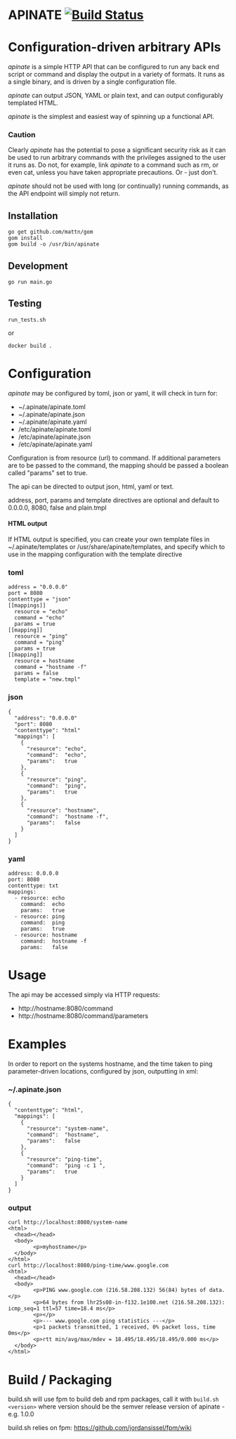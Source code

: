 # APINATE [![Build Status](https://travis-ci.org/PhilipHarries/apinate.svg?branch=master)](https://travis-ci.org/PhilipHarries/apinate)

# Configuration-driven arbitrary APIs

*apinate* is a simple HTTP API that can be configured to run any back end script or command and display the output in a variety of formats.  It runs as a single binary, and is driven by a single configuration file.

*apinate* can output JSON, YAML or plain text, and can output configurably templated HTML.

*apinate* is the simplest and easiest way of spinning up a functional API.

### Caution

Clearly *apinate* has the potential to pose a significant security risk as it can be used to run arbitrary commands with the privileges assigned to the user it runs as.  Do not, for example, link *apinate* to a command such as rm, or even cat, unless you have taken appropriate precautions.  Or - just don't.

*apinate* should not be used with long (or continually) running commands, as the API endpoint will simply not return.

## Installation

```
go get github.com/mattn/gom
gom install
gom build -o /usr/bin/apinate
```

## Development

```
go run main.go
```

## Testing

```
run_tests.sh
```
or
```
docker build .
```

# Configuration

*apinate* may be configured by toml, json or yaml, it will check in turn for:
 - ~/.apinate/apinate.toml
 - ~/.apinate/apinate.json
 - ~/.apinate/apinate.yaml
 - /etc/apinate/apinate.toml
 - /etc/apinate/apinate.json
 - /etc/apinate/apinate.yaml

Configuration is from resource (url) to command.  If additional parameters are to be passed to the command, the mapping should be passed a boolean called "params" set to true.

The api can be directed to output json, html, yaml or text.

address, port, params and template directives are optional and default to 0.0.0.0, 8080, false and plain.tmpl

#### HTML output

If HTML output is specified, you can create your own template files in ~/.apinate/templates or /usr/share/apinate/templates, and specify which to use in the mapping configuration with the template directive

### toml
```
address = "0.0.0.0"
port = 8080
contenttype = "json"
[[mappings]]
  resource = "echo"
  command = "echo"
  params = true
[[mapping]]
  resource = "ping"
  command = "ping"
  params = true
[[mapping]]
  resource = hostname
  command = "hostname -f"
  params = false
  template = "new.tmpl"
```

### json
```
{
  "address": "0.0.0.0"
  "port": 8080
  "contenttype": "html"
  "mappings": [
    {
      "resource": "echo",
      "command":  "echo",
      "params":   true
    },
    {
      "resource": "ping",
      "command":  "ping",
      "params":   true
    },
    {
      "resource": "hostname",
      "command":  "hostname -f",
      "params":   false
    }
  ]
}
```

### yaml
```
address: 0.0.0.0
port: 8080
contenttype: txt
mappings:
  - resource: echo
    command:  echo
    params:   true
  - resource: ping
    command:  ping
    params:   true
  - resource: hostname
    command:  hostname -f
    params:   false
```

# Usage

The api may be accessed simply via HTTP requests:

- http://hostname:8080/command
- http://hostname:8080/command/parameters

# Examples

In order to report on the systems hostname, and the time taken to ping parameter-driven locations, configured by json, outputting in xml:

### ~/.apinate.json
```
{
  "contenttype": "html",
  "mappings": [
    {
      "resource": "system-name",
      "command":  "hostname",
      "params":   false
    },
    {
      "resource": "ping-time",
      "command":  "ping -c 1 ",
      "params":   true
    }
  ]
}
```
### output
```
curl http://localhost:8080/system-name
<html>
  <head></head>
  <body>
        <p>myhostname</p>
  </body>
</html>
curl http://localhost:8080/ping-time/www.google.com
<html>
  <head></head>
  <body>
        <p>PING www.google.com (216.58.208.132) 56(84) bytes of data.</p>
        <p>64 bytes from lhr25s08-in-f132.1e100.net (216.58.208.132): icmp_seq=1 ttl=57 time=18.4 ms</p>
        <p></p>
        <p>--- www.google.com ping statistics ---</p>
        <p>1 packets transmitted, 1 received, 0% packet loss, time 0ms</p>
        <p>rtt min/avg/max/mdev = 18.495/18.495/18.495/0.000 ms</p>
  </body>
</html>
```

# Build / Packaging

build.sh will use fpm to build deb and rpm packages, call it with `build.sh <version>` where version should be the semver release version of apinate - e.g. 1.0.0

build.sh relies on fpm: https://github.com/jordansissel/fpm/wiki


